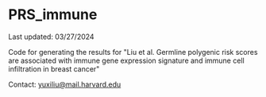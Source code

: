 # PRS_immune

Last updated: 03/27/2024

Code for generating the results for "Liu et al. Germline polygenic risk scores are associated with immune gene expression signature and immune cell infiltration in breast cancer"

Contact: yuxiliu@mail.harvard.edu
